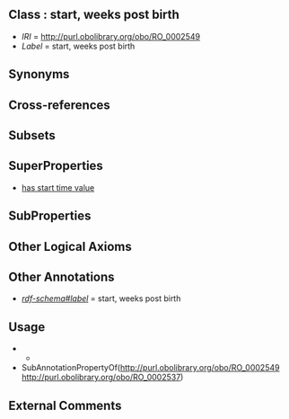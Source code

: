 
## Class : start, weeks post birth

 * *IRI* = http://purl.obolibrary.org/obo/RO_0002549
 * *Label* = start, weeks post birth

## Synonyms


## Cross-references


## Subsets


## SuperProperties

 * [has start time value](../../RO/37/RO_0002537.md)

## SubProperties


## Other Logical Axioms


## Other Annotations

 * *[rdf-schema#label](../../el/rdf-schema#label.md)* = start, weeks post birth

## Usage

 * -
 * SubAnnotationPropertyOf(<http://purl.obolibrary.org/obo/RO_0002549> <http://purl.obolibrary.org/obo/RO_0002537>)

## External Comments

